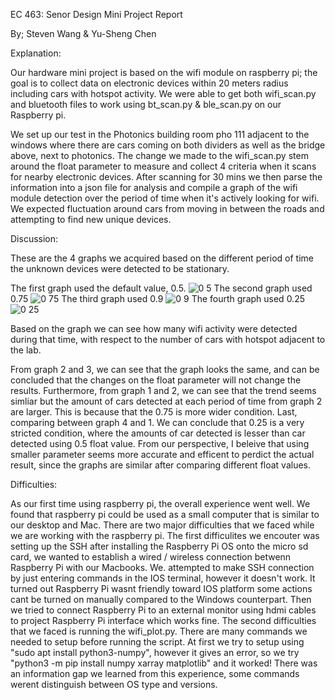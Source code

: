 EC 463: Senor Design Mini Project Report

By; Steven Wang & Yu-Sheng Chen

Explanation:

  Our hardware mini project is based on the wifi module on raspberry pi; the goal is to collect data on electronic devices within 20 meters radius including cars with hotspot activity. We were able to get both wifi_scan.py and bluetooth files to work using bt_scan.py & ble_scan.py on our Raspberry pi. 
  
  We set up our test in the Photonics building room pho 111 adjacent to the windows where there are cars coming on both dividers as well as the bridge above, next to photonics. The change we made to the wifi_scan.py stem around the float parameter to measure and collect 4 criteria when it scans for nearby electronic devices. After scanning for 30 mins we then parse the information into a json file for analysis and compile a graph of the wifi module detection over the period of time when it's actively looking for wifi. We expected fluctuation around cars from moving in between the roads and attempting to find new unique devices.



Discussion:

These are the 4 graphs we acquired based on the different period of time the unknown devices were detected to be stationary.

The first graph used the default value, 0.5.
![0 5](https://user-images.githubusercontent.com/90575789/133714459-782a958a-ae83-4881-8f02-4d0774f23684.png)
The second graph used 0.75
![0 75](https://user-images.githubusercontent.com/90575789/133714533-08389b74-4017-4765-b52c-d0f81bbbd1ed.png)
The third graph used 0.9
![0 9](https://user-images.githubusercontent.com/90575789/133714604-09d5d82b-a584-4a92-81ac-ada484cb467c.png)
The fourth graph used 0.25
![0 25](https://user-images.githubusercontent.com/90575789/133714606-bf093686-88fa-4765-b49b-c050580fb444.png)

Based on the graph we can see how many wifi activity were detected during that time, with respect to the number of cars with hotspot adjacent to the lab. 

From graph 2 and 3, we can see that the graph looks the same, and can be concluded that the changes on the float parameter will not change the results. Furthermore, from graph 1 and 2, we can see that the trend seems simliar but the amount of cars detected at each period of time from graph 2 are larger. This is because that the 0.75 is more wider condition. Last, comparing between graph 4 and 1. We can conclude that 0.25 is a very stricted condition, where the amounts of car detected is lesser than car detected using 0.5 float value. From our perspective, I beleive that using smaller parameter seems more accurate and efficent to perdict the actual result, since the graphs are similar after comparing different float values.



Difficulties:

As our first time using raspberry pi, the overall experience went well. We found that raspberry pi could be used as a small computer that is similar to our desktop and Mac. There are two major difficulties that we faced while we are working with the raspberry pi. The first difficulites we encouter was setting up the SSH after installing the Raspberry Pi OS onto the micro sd card, we wanted to establish a wired / wireless connection betwenn Raspberry Pi with our Macbooks. We. attempted to make SSH connection by just entering commands in the IOS terminal, however it doesn't work. It turned out Raspberry Pi wasnt friendly toward IOS platform some actions cant be turned on manually compared to the Windows counterpart. Then we tried to connect Raspberry Pi to an external monitor using hdmi cables to project Raspberry Pi interface which works fine. The second difficulties that we faced is running the wifi_plot.py. There are many commands we needed to setup before running the script. At first we try to setup using "sudo apt install python3-numpy", however it gives an error, so we try "python3 -m pip install numpy xarray matplotlib" and it worked! There was an information gap we learned from this experience, some commands werent distinguish between OS type and versions.
